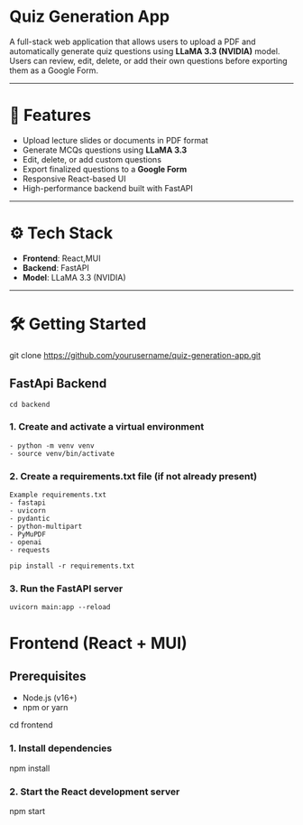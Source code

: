 # Quiz Generation App

A full-stack web application that allows users to upload a PDF and automatically generate quiz questions using **LLaMA 3.3 (NVIDIA)** model. Users can review, edit, delete, or add their own questions before exporting them as a Google Form.

---

# 🧠 Features

- Upload lecture slides or documents in PDF format
- Generate MCQs questions using **LLaMA 3.3** 
- Edit, delete, or add custom questions
- Export finalized questions to a **Google Form**
- Responsive React-based UI
- High-performance backend built with FastAPI

---
# ⚙️ Tech Stack

- **Frontend**: React,MUI
- **Backend**: FastAPI
- **Model**: LLaMA 3.3 (NVIDIA)

---
# 🛠️ Getting Started
git clone https://github.com/yourusername/quiz-generation-app.git

## FastApi Backend
    cd backend
### 1. Create and activate a virtual environment
    - python -m venv venv
    - source venv/bin/activate 

### 2. Create a requirements.txt file (if not already present)
    Example requirements.txt
    - fastapi
    - uvicorn
    - pydantic
    - python-multipart
    - PyMuPDF
    - openai 
    - requests

    pip install -r requirements.txt

### 3. Run the FastAPI server
    uvicorn main:app --reload

# Frontend (React + MUI)
## Prerequisites
- Node.js (v16+)
- npm or yarn

cd frontend

### 1. Install dependencies
npm install  

### 2. Start the React development server
npm start
